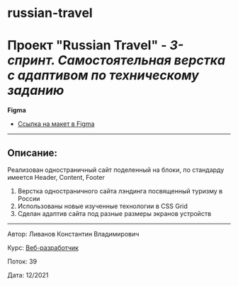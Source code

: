 # russian-travel
# Проект "Russian Travel" - *3-спринт. Самостоятельная верстка с адаптивом по техническому заданию*

**Figma**

* [Ссылка на макет в Figma](https://www.figma.com/file/5S2WSbEFL6awjVWJ0NWL8Q/Sprint-3_-Russia-_-desktop-mobile?node-id=28503%3A0)
------------------------------------------------
## Описание:

Реализован одностраничный сайт поделенный на блоки, по стандарду имеется Header, Content, Footer

1. Верстка одностраничного сайта лэндинга посвященный туризму в России
2. Использованы новые изученные технологии в CSS Grid
3. Сделан адаптив сайта под разные размеры экранов устройств

------------------------------------------------
Автор: Ливанов Константин Владимирович

Курс: [Веб-разработчик](https://practicum.yandex.ru/)

Поток: 39

Дата: 12/2021
